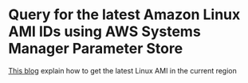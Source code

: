 # Query for the latest Amazon Linux AMI IDs using AWS Systems Manager Parameter Store

[This blog](https://aws.amazon.com/blogs/compute/query-for-the-latest-amazon-linux-ami-ids-using-aws-systems-manager-parameter-store/) explain how to get the latest Linux AMI in the current region
